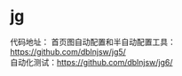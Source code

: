 # jg

代码地址：
首页图自动配置和半自动配置工具：https://github.com/dblnjsw/jg5/ <br/>
自动化测试：https://github.com/dblnjsw/jg6/
